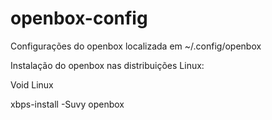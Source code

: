 # openbox-config
Configurações do openbox localizada em  ~/.config/openbox


Instalação do openbox nas distribuições Linux:

Void Linux

xbps-install -Suvy openbox

